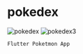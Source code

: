 # pokedex

![pokedex](https://user-images.githubusercontent.com/61821641/132126395-e974c441-8a51-41f0-beb8-24be54e0f425.gif)
![pokedex3](https://user-images.githubusercontent.com/61821641/132126384-085b563f-5c29-45b7-aed9-9686cca00479.gif)

```
Flutter Poketmon App
```
